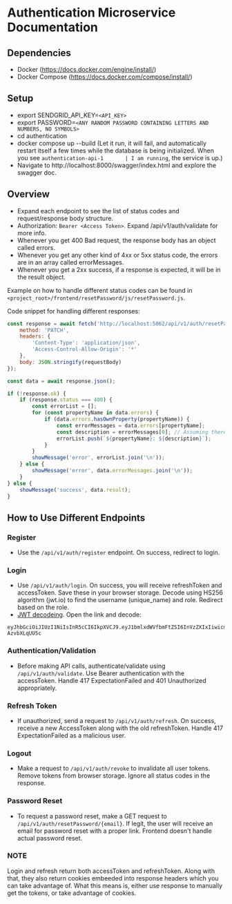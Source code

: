 # Authentication Microservice Documentation

## Dependencies
- Docker (https://docs.docker.com/engine/install/)
- Docker Compose (https://docs.docker.com/compose/install/)

## Setup
- export SENDGRID_API_KEY=`<API_KEY>`
- export PASSWORD=`<ANY RANDOM PASSWORD CONTAINING LETTERS AND NUMBERS, NO SYMBOLS>`
- cd authentication
- docker compose up --build (Let it run, it will fail, and automatically restart itself a few times while the database is being initialized. When you see `authentication-api-1       | I am running`, the service is up.)
- Navigate to http://localhost:8000/swagger/index.html and explore the swagger doc.


## Overview
- Expand each endpoint to see the list of status codes and request/response body structure.
- Authorization: `Bearer <Access Token>`. Expand /api/v1/auth/validate for more info.
- Whenever you get 400 Bad request, the response body has an object called errors.
- Whenever you get any other kind of 4xx or 5xx status code, the errors are in an array called errorMessages.
- Whenever you get a 2xx success, if a response is expected, it will be in the result object.

Example on how to handle different status codes can be found in `<project_root>/frontend/resetPassword/js/resetPassword.js`.

Code snippet for handling different responses:

```javascript
const response = await fetch('http://localhost:5062/api/v1/auth/resetPassword/' + email, {
    method: 'PATCH',
    headers: {
        'Content-Type': 'application/json',
        'Access-Control-Allow-Origin': '*'
    },
    body: JSON.stringify(requestBody)
});

const data = await response.json();

if (!response.ok) {
    if (response.status === 400) {
        const errorList = [];
        for (const propertyName in data.errors) {
            if (data.errors.hasOwnProperty(propertyName)) {
                const errorMessages = data.errors[propertyName];
                const description = errorMessages[0]; // Assuming there is only one description per property
                errorList.push(`${propertyName}: ${description}`);
            }
        }
        showMessage('error', errorList.join('\n'));
    } else {
        showMessage('error', data.errorMessages.join('\n'));
    }
} else {
    showMessage('success', data.result);
}
```

## How to Use Different Endpoints
### Register
- Use the `/api/v1/auth/register` endpoint. On success, redirect to login.

### Login
- Use `/api/v1/auth/login`. On success, you will receive refreshToken and accessToken. Save these in your browser storage. Decode using HS256 algorithm (jwt.io) to find the username (unique_name) and role. Redirect based on the role.
- [JWT decodeing](https://jwt.io/). Open the link and decode:
```
eyJhbGciOiJIUzI1NiIsInR5cCI6IkpXVCJ9.eyJ1bmlxdWVfbmFtZSI6InVzZXIxIiwicm9sZSI6InVzZXIiLCJqdGkiOiJKVEk4MmI2ZTVjYi1lNjNkLTRjY2QtOWExNC0xMWM5OWQyNGU0OGIiLCJzdWIiOiJiMjc3MDJkMS0yYThlLTRlZTctYTU0NS03MDlmMmQ1ZGNhYjMiLCJhdWQiOlsiYjI3NzAyZDEtMmE4ZS00ZWU3LWE1NDUtNzA5ZjJkNWRjYWIzIiwiKmxvY2FsaG9zdDoqIl0sIm5iZiI6MTcwMDI3MzQwMywiZXhwIjoxNzAwMjczNDYzLCJpYXQiOjE3MDAyNzM0MDMsImlzcyI6Iipsb2NhbGhvc3Q6KiJ9.q7cqpzbC85wgffIAe2RteHhRtLIz6Vhkx-AzvbXLqUU5c
```

### Authentication/Validation
- Before making API calls, authenticate/validate using `/api/v1/auth/validate`. Use Bearer authentication with the accessToken. Handle 417 ExpectationFailed and 401 Unauthorized appropriately.

### Refresh Token
- If unauthorized, send a request to `/api/v1/auth/refresh`. On success, receive a new AccessToken along with the old refreshToken. Handle 417 ExpectationFailed as a malicious user.

### Logout
- Make a request to `/api/v1/auth/revoke` to invalidate all user tokens. Remove tokens from browser storage. Ignore all status codes in the response.

### Password Reset
- To request a password reset, make a GET request to `/api/v1/auth/resetPassword/{email}`. If legit, the user will receive an email for password reset with a proper link. Frontend doesn't handle actual password reset.

### NOTE
Login and refresh return both accessToken and refreshToken. Along with that, they also return cookies embeeded into response headers which you can take advantage of. What this means is, either use response to manually get the tokens, or take advantage of cookies.
